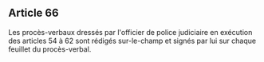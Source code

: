 Article 66
----
Les procès-verbaux dressés par l'officier de police judiciaire en exécution des
articles 54 à 62 sont rédigés sur-le-champ et signés par lui sur chaque feuillet
du procès-verbal.
